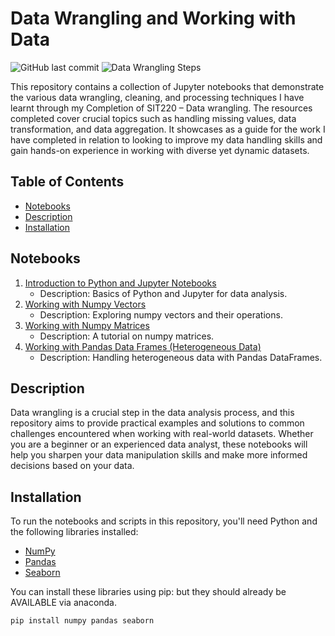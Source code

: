 # Data Wrangling and Working with Data

![GitHub last commit](https://img.shields.io/github/last-commit/GeorgeNich/Data-Wrangling-and-working-with-Data)
![Data Wrangling Steps](https://monkeylearn.com/static/b823e744c7c3380b2b7cc360a07fc20d/a5e2e/data-wrangling-steps.webp)

This repository contains a collection of Jupyter notebooks that demonstrate the various data wrangling, cleaning, and processing techniques I have learnt through my Completion of SIT220 – Data wrangling. The resources completed cover crucial topics such as handling missing values, data transformation, and data aggregation. It showcases as a guide for the work I have completed in relation to looking to improve my data handling skills and gain hands-on experience in working with diverse yet dynamic datasets.

## Table of Contents

- [Notebooks](#notebooks)
- [Description](#description)
- [Installation](#installation)


## Notebooks

1. [Introduction to Python and Jupyter Notebooks](1.%20Introduction%20to%20Python%20and%20Jupyter%20Notebooks.ipynb)
   - Description: Basics of Python and Jupyter for data analysis.
2. [Working with Numpy Vectors](2.%20Working%20with%20numpy%20Vectors.ipynb)
   - Description: Exploring numpy vectors and their operations.
3. [Working with Numpy Matrices](3.%20Working%20with%20numpy%20Matrices.ipynb)
   - Description: A tutorial on numpy matrices.
4. [Working with Pandas Data Frames (Heterogeneous Data)](4.%20Working%20with%20Pandas%20Data%20Frames%20(Heterogeneous%20Data).ipynb)
   - Description: Handling heterogeneous data with Pandas DataFrames.

## Description

Data wrangling is a crucial step in the data analysis process, and this repository aims to provide practical examples and solutions to common challenges encountered when working with real-world datasets. Whether you are a beginner or an experienced data analyst, these notebooks will help you sharpen your data manipulation skills and make more informed decisions based on your data.

## Installation

To run the notebooks and scripts in this repository, you'll need Python and the following libraries installed:

- [NumPy](https://numpy.org/)
- [Pandas](https://pandas.pydata.org/)
- [Seaborn](https://seaborn.pydata.org/)

You can install these libraries using pip:
but they should already be AVAILABLE via anaconda.

```bash
pip install numpy pandas seaborn

